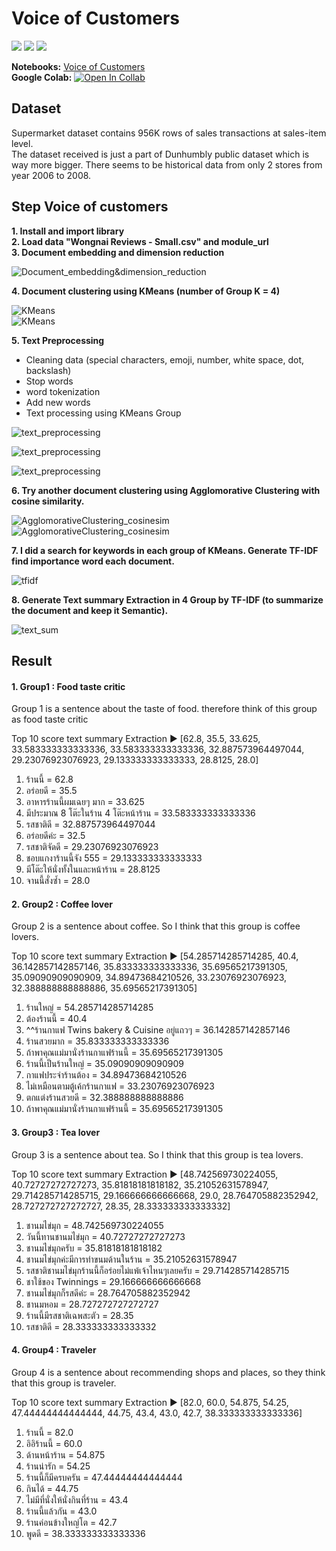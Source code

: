 # Voice of Customers
[![](https://img.shields.io/badge/-NLP-blue)](#) [![](https://img.shields.io/badge/-Text-Summarization-blue)](#) [![](https://img.shields.io/badge/-Google--Colab-blue)](#)   
  
**Notebooks:** [Voice of Customers](./07-Voice-of-Customers.ipynb)  
**Google Colab:** [![Open In Collab](https://colab.research.google.com/assets/colab-badge.svg)](https://colab.research.google.com/github/KodchakornL/BADS7105-CRM-Analytics-Intelligence/blob/main/07%20Voice%20of%20Customers/07_Voice_of_Customers.ipynb)  
  
  
## Dataset   
Supermarket dataset contains 956K rows of sales transactions at sales-item level.  
The dataset received is just a part of Dunhumbly public dataset which is way more bigger. There seems to be historical data from only 2 stores from year 2006 to 2008.  
    
## Step Voice of customers
**1. Install and import library**  
**2. Load data "Wongnai Reviews - Small.csv" and module_url**  
**3. Document embedding and dimension reduction**  
  
![Document_embedding&dimension_reduction](./01_Document_embedding&dimension_reduction.png)  
  
  
  
**4. Document clustering using KMeans (number of Group K = 4)**  
  
![KMeans](./02_KMeans.png)  
![KMeans](./03_KMeans.png)  
  
  
  
**5. Text Preprocessing**  
   - Cleaning data (special characters, emoji, number, white space, dot, backslash)  
   - Stop words  
   - word tokenization   
   - Add new words
   - Text processing using KMeans Group  
     
   ![text_preprocessing](./04_text_preprocessing.png)  
  
   ![text_preprocessing](./05_text_preprocessing.png)    
 
   ![text_preprocessing](./06_text_preprocessing.png) 
  
  
  
**6. Try another document clustering using Agglomorative Clustering with cosine similarity.**  
  
![AgglomorativeClustering_cosinesim](./07_AgglomorativeClustering_cosinesim.png) 
![AgglomorativeClustering_cosinesim](./08_AgglomorativeClustering_cosinesim.png) 
 
 
 
**7. I did a search for keywords in each group of KMeans. Generate TF-IDF find importance word each document.**  
  
![tfidf](./09_tfidf.png)  
  
  
  
**8. Generate Text summary Extraction in 4 Group by TF-IDF (to summarize the document and keep it Semantic).**  
  
![text_sum](./10_text_sum.png)  
  
  
  
## Result  
#### 1. Group1 : Food taste critic  
Group 1 is a sentence about the taste of food. therefore think of this group as food taste critic
  
Top 10 score text summary Extraction ▶ [62.8, 35.5, 33.625, 33.583333333333336, 33.583333333333336, 32.887573964497044, 29.23076923076923, 29.133333333333333, 28.8125, 28.0]  
  
1. ร้านนี้ = 62.8  
2. อร่อยดี = 35.5  
3. อาหารร้านนี้ผมเฉยๆ มาก = 33.625  
4. มีประมาณ 8 โต๊ะในร้าน 4 โต๊ะหน้าร้าน = 33.583333333333336  
5. รสชาติดี = 32.887573964497044  
6. อร่อยดีค่ะ = 32.5  
7. รสชาติจัดดี = 29.23076923076923  
8. ชอบแกงาร้านนี้จัง 555 = 29.133333333333333  
9. มีโต๊ะให้นั่งทั้งในและหน้าร้าน = 28.8125  
10. จานนี้สั่งซ้ำ = 28.0  
  
  
#### 2. Group2 : Coffee lover  
Group 2 is a sentence about coffee. So I think that this group is coffee lovers.  
  
Top 10 score text summary Extraction ▶ [54.285714285714285, 40.4, 36.142857142857146, 35.833333333333336, 35.69565217391305, 35.09090909090909, 34.89473684210526, 33.23076923076923, 32.388888888888886, 35.69565217391305]  
  
1. ร้านใหญ่ = 54.285714285714285  
2. ต้องร้านนี้ = 40.4  
3. ^^ร้านกาแฟ Twins bakery & Cuisine อยู่แถวๆ = 36.142857142857146  
4. ร้านสวยมาก = 35.833333333333336  
5. ถ้าพาคุณแม่มานั่งร้านกาแฟร้านนี้ = 35.69565217391305  
6. ร้านนี้เป็นร้านใหญ่ = 35.09090909090909  
7. กาแฟประจำร้านต้อง = 34.89473684210526  
8. ไม่เหมือนตามตู้เค้กร้านกาแฟ = 33.23076923076923  
9. ตกแต่งร้านสวยดี = 32.388888888888886  
10. ถ้าพาคุณแม่มานั่งร้านกาแฟร้านนี้ = 35.69565217391305  
  
  
#### 3. Group3 : Tea lover  
Group 3 is a sentence about tea. So I think that this group is tea lovers.  
  
Top 10 score text summary Extraction ▶ [48.742569730224055, 40.72727272727273, 35.81818181818182, 35.21052631578947, 29.714285714285715, 29.166666666666668, 29.0, 28.764705882352942, 28.727272727272727, 28.35, 28.333333333333332]  
  
1. ชานมไข่มุก = 48.742569730224055  
2. วันนี้ทานชานมไข่มุก = 40.72727272727273  
3. ชานมไข่มุกครับ = 35.81818181818182  
4. ชานมไข่มุกค่ะมีการทำขนมด้านในร้าน = 35.21052631578947  
5. รสชาติชานมไข่มุกร้านนี้ก็อร่อยไม่แพ้เจ้าไหนๆเลยครับ = 29.714285714285715  
6. ชาใช้ของ Twinnings = 29.166666666666668  
7. ชานมไข่มุกก็รสดีค่ะ = 28.764705882352942  
8. ชานมหอม = 28.727272727272727  
9. ร้านนี้มีรสชาติเฉพสะตัว = 28.35  
10. รสชาติดี = 28.333333333333332  
  
  
#### 4. Group4 : Traveler  
Group 4 is a sentence about recommending shops and places, so they think that this group is traveler.  
  
Top 10 score text summary Extraction ▶ [82.0, 60.0, 54.875, 54.25, 47.44444444444444, 44.75, 43.4, 43.0, 42.7, 38.333333333333336]  
  
1. ร้านนี้ = 82.0  
2. อิอิร้านนี้ = 60.0  
3. ด้านหน้าร้าน = 54.875  
4. ร้านน่ารัก = 54.25  
5. ร้านนี้ก็มีครบครัน = 47.44444444444444  
6. กินได้ = 44.75  
7. ไม่มีที่นั่งให้นั่งกินที่ร้าน = 43.4  
8. ร้านนี้แล้วกัน = 43.0  
9. ร้านค่อนข้างใหญ่โต = 42.7  
10. พูดดี = 38.333333333333336  
